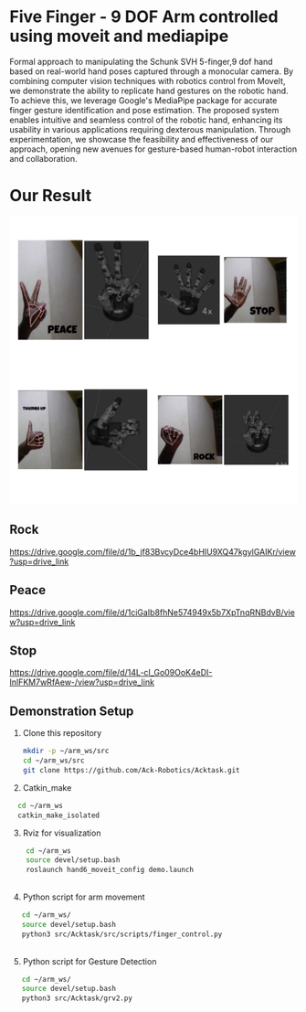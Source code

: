 # Five Finger - 9 DOF Arm controlled using moveit and mediapipe 

Formal approach to manipulating the Schunk SVH 5-finger,9 dof hand based on real-world hand poses captured through a monocular camera. By combining computer vision techniques with robotics control from MoveIt, we demonstrate the ability to replicate hand gestures on the robotic hand. To achieve this, we leverage Google's MediaPipe package for accurate finger gesture identification and pose estimation. The proposed system enables intuitive and seamless control of the robotic hand, enhancing its usability in various applications requiring dexterous manipulation. Through experimentation, we showcase the feasibility and effectiveness of our approach, opening new avenues for gesture-based human-robot interaction and collaboration.


# Our Result
![alt text](https://github.com/Ack-Robotics/Acktask/blob/main/assets/9_dof_using_moveit.jpg)

## Rock
https://drive.google.com/file/d/1b_jf83BvcyDce4bHIU9XQ47kgylGAIKr/view?usp=drive_link

## Peace
https://drive.google.com/file/d/1ciGaIb8fhNe574949x5b7XpTnqRNBdvB/view?usp=drive_link

## Stop
https://drive.google.com/file/d/14L-cI_Go09OoK4eDI-InlFKM7wRfAew-/view?usp=drive_link

## Demonstration Setup
1. Clone this repository

   ```bash
   mkdir -p ~/arm_ws/src
   cd ~/arm_ws/src
   git clone https://github.com/Ack-Robotics/Acktask.git
   
   ```
   
 2. Catkin_make
  ```bash
    cd ~/arm_ws
    catkin_make_isolated   
   ```
 3. Rviz for visualization 
```bash
    cd ~/arm_ws
    source devel/setup.bash 
    roslaunch hand6_moveit_config demo.launch
    
   ```
 4. Python script for arm movement
 ```bash
    cd ~/arm_ws/
    source devel/setup.bash 
    python3 src/Acktask/src/scripts/finger_control.py
    
   ```
   
 5. Python script for Gesture Detection
 ```bash
    cd ~/arm_ws/
    source devel/setup.bash 
    python3 src/Acktask/grv2.py
    
   ```
   
   
